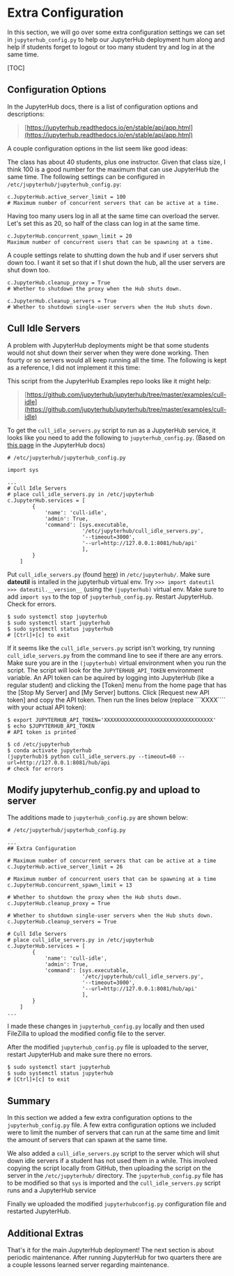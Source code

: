 # Extra Configuration

In this section, we will go over some extra configuration settings we can set in ```jupyterhub_config.py``` to help our JupyterHub deployment hum along and help if students forget to logout or too many student try and log in at the same time.

[TOC]

## Configuration Options

In the JupyterHub docs, there is a list of configuration options and descriptions:

 > [https://jupyterhub.readthedocs.io/en/stable/api/app.html](https://jupyterhub.readthedocs.io/en/stable/api/app.html)

A couple configuration options in the list seem like good ideas:

The class has about 40 students, plus one instructor. Given that class size, I think 100 is a good number for the maximum that can use JupyterHub the same time. The following settings can be configured in `/etc/jupyterhub/jupyterhub_config.py`:

```text
c.JupyterHub.active_server_limit = 100
# Maximum number of concurrent servers that can be active at a time.
```

Having too many users log in all at the same time can overload the server. Let's set this as 20, so half of the class can log in at the same time.

```text
c.JupyterHub.concurrent_spawn_limit = 20
Maximum number of concurrent users that can be spawning at a time.
```

A couple settings relate to shutting down the hub and if user servers shut down too. I want it set so that if I shut down the hub, all the user servers are shut down too.

```text
c.JupyterHub.cleanup_proxy = True
# Whether to shutdown the proxy when the Hub shuts down.
```

```text
c.JupyterHub.cleanup_servers = True
# Whether to shutdown single-user servers when the Hub shuts down.
```

## Cull Idle Servers

A problem with JupyterHub deployments might be that some students would not shut down their server when they were done working. Then fourty or so servers would all keep running all the time. The following is kept as a reference, I did not implement it this time:

This script from the JupyterHub Examples repo looks like it might help:

 > [https://github.com/jupyterhub/jupyterhub/tree/master/examples/cull-idle](https://github.com/jupyterhub/jupyterhub/tree/master/examples/cull-idle)

To get the ```cull_idle_servers.py``` script to run as a JupyterHub service, it looks like you need to add the following to ```jupyterhub_config.py```. (Based on [this page](https://github.com/jupyterhub/jupyterhub/tree/master/examples/cull-idle) in the JupyterHub docs)

```text
# /etc/jupyterhub/jupyterhub_config.py

import sys

...
# Cull Idle Servers
# place cull_idle_servers.py in /etc/jupyterhub
c.JupyterHub.services = [
        {
            'name': 'cull-idle',
            'admin': True,
            'command': [sys.executable,
                        '/etc/jupyterhub/cull_idle_servers.py',
                        '--timeout=3000',
                        '--url=http://127.0.0.1:8081/hub/api'
                        ],
        }
    ]
```

Put ```cull_idle_servers.py``` (found [here](https://github.com/jupyterhub/jupyterhub/blob/master/examples/cull-idle/cull_idle_servers.py)) in ```/etc/jupyterhub/```. Make sure **dateutil** is intalled in the jupyterhub virtual env. Try ```>>> import dateutil  >>> dateutil.__version__``` (using the ```(jupyterhub)``` virtual env. Make sure to add ```import sys``` to the top of ```jupyterhub_config.py```. Restart JupyterHub. Check for errors.

```text
$ sudo systemctl stop jupyterhub
$ sudo systemctl start jupyterhub
$ sudo systemctl status jupyterhub
# [Ctrl]+[c] to exit
```

If it seems like the ```cull_idle_servers.py``` script isn't working, try running ```cull_idle_servers.py``` from the command line to see if there are any errors. Make sure you are in the ```(jupyterhub)``` virtual environment when you run the script. The script will look for the ```JUPYTERHUB_API_TOKEN``` environment variable. An API token can be aquired by logging into JupyterHub (like a regular student) and clicking the [Token] menu from the home page that has the [Stop My Server] and [My Server] buttons. Click [Request new API token] and copy the API token. Then run the lines below (replace ```XXXX```` with your actual API token):

```text
$ export JUPYTERHUB_API_TOKEN='XXXXXXXXXXXXXXXXXXXXXXXXXXXXXXXXXXX'
$ echo $JUPYTERHUB_API_TOKEN
# API token is printed

$ cd /etc/jupyterhub
$ conda activate jupyterhub
(jupyterhub)$ python cull_idle_servers.py --timeout=60 --url=http://127.0.0.1:8081/hub/api
# check for errors
```

## Modify jupyterhub_config.py and upload to server

The additions made to ```jupyterhub_config.py``` are shown below:

```text
# /etc/jupyterhub/jupyterhub_config.py

...
## Extra Configuration

# Maximum number of concurrent servers that can be active at a time
c.JupyterHub.active_server_limit = 26

# Maximum number of concurrent users that can be spawning at a time
c.JupyterHub.concurrent_spawn_limit = 13

# Whether to shutdown the proxy when the Hub shuts down.
c.JupyterHub.cleanup_proxy = True

# Whether to shutdown single-user servers when the Hub shuts down.
c.JupyterHub.cleanup_servers = True

# Cull Idle Servers
# place cull_idle_servers.py in /etc/jupyterhub
c.JupyterHub.services = [
        {
            'name': 'cull-idle',
            'admin': True,
            'command': [sys.executable,
                        '/etc/jupyterhub/cull_idle_servers.py',
                        '--timeout=3000',
                        '--url=http://127.0.0.1:8081/hub/api'
                        ],
        }
    ]
...
```

I made these changes in ```jupyterhub_config.py``` locally and then used FileZilla to upload the modified config file to the server.

After the modified ```jupyterhub_config.py``` file is uploaded to the server, restart JupyterHub and make sure there no errors.

```text
$ sudo systemctl start jupyterhub
$ sudo systemctl status jupyterhub
# [Ctrl]+[c] to exit
```

## Summary

In this section we added a few extra configuration options to the ```jupyterhub_config.py``` file. A few extra configuration options we included were to limit the number of servers that can run at the same time and limit the amount of servers that can spawn at the same time.

We also added a ```cull_idle_servers.py``` script to the server which will shut down idle servers if a student has not used them in a while. This involved copying the script locally from GitHub, then uploading the script on the server in the ```/etc/jupyterhub/``` directory. The ```jupyterhub_config.py``` file has to be modified so that ```sys``` is imported and the ```cull_idle_servers.py``` script runs and a JupyterHub service

Finally we uploaded the modified ```jupyterhubconfig.py``` configuration file and restarted JupyterHub.

## Additional Extras

That's it for the main JupyterHub deployment! The next section is about periodic maintenance. After running JupyterHub for two quarters there are a couple lessons learned server regarding maintenance.
